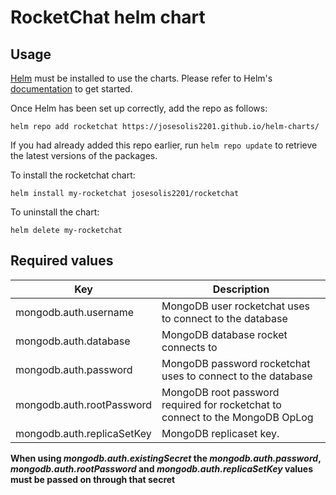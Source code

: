 # RocketChat helm chart
## Usage

[Helm](https://helm.sh) must be installed to use the charts.  Please refer to
Helm's [documentation](https://helm.sh/docs) to get started.

Once Helm has been set up correctly, add the repo as follows:
```
helm repo add rocketchat https://josesolis2201.github.io/helm-charts/
```

If you had already added this repo earlier, run `helm repo update` to retrieve
the latest versions of the packages.

To install the rocketchat chart:
```
helm install my-rocketchat josesolis2201/rocketchat
```

To uninstall the chart:
```
helm delete my-rocketchat
```
## Required values
| Key                        | Description                                                                   |
|----------------------------|-------------------------------------------------------------------------------|
| mongodb.auth.username      | MongoDB user rocketchat uses to connect to the database                       |
| mongodb.auth.database      | MongoDB database rocket connects to                                           |
| mongodb.auth.password      | MongoDB password rocketchat uses to connect to the database                   |
| mongodb.auth.rootPassword  | MongoDB root password required for rocketchat to connect to the MongoDB OpLog |
| mongodb.auth.replicaSetKey | MongoDB replicaset key.        |
**When using *mongodb.auth.existingSecret* the *mongodb.auth.password*, *mongodb.auth.rootPassword* and *mongodb.auth.replicaSetKey* values must be passed on through that secret**